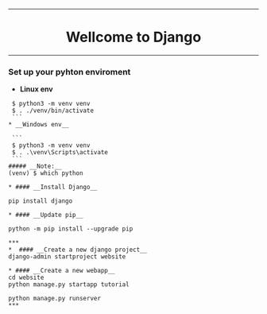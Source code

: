 ***
<div align="center">
  <h1> Wellcome to Django </h1>
</div>

***
### __Set up your pyhton enviroment__

  * __Linux env__

   ```
    $ python3 -m venv venv
    $ . ./venv/bin/activate
    ```
  * __Windows env__
  
    ```
    $ python3 -m venv venv
    $ . .\venv\Scripts\activate
    ```
##### __Note:__
(venv) $ which python

* #### __Install Django__

pip install django

* #### __Update pip__

python -m pip install --upgrade pip

***
*  #### __Create a new django project__  
django-admin startproject website

* #### __Create a new webapp__
cd website  
python manage.py startapp tutorial  

python manage.py runserver
***